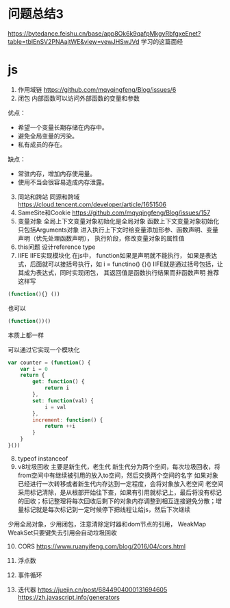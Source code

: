 # 问题总结3
https://bytedance.feishu.cn/base/app8Ok6k9qafpMkgyRbfgxeEnet?table=tblEnSV2PNAajtWE&view=vewJHSwJVd
学习的这篇面经

# js
1. 作用域链
https://github.com/mqyqingfeng/Blog/issues/6
2. 闭包
内部函数可以访问外部函数的变量和参数

优点：

- 希望一个变量长期存储在内存中。
- 避免全局变量的污染。
- 私有成员的存在。

缺点：

- 常驻内存，增加内存使用量。
- 使用不当会很容易造成内存泄露。
3. 同站和跨站 同源和跨域
https://cloud.tencent.com/developer/article/1651506
4. SameSite和Cookie
https://github.com/mqyqingfeng/Blog/issues/157
5. 变量对象
全局上下文变量对象初始化是全局对象
函数上下文变量对象初始化只包括Arguments对象
进入执行上下文时给变量添加形参、函数声明、变量声明（优先处理函数声明），
执行阶段，修改变量对象的属性值
6. this问题
设计reference type
7. IIFE
IIFE实现模块化
在js中， function如果是声明就不能执行， 如果是表达式，后面就可以接括号执行，如
i = functino() {}()
IIFE就是通过括号包括，让其成为表达式，同时实现闭包， 其返回值是函数执行结果而非函数声明
推荐这样写
```js
(function(){} ())
```
也可以
```js
(function())()
```
本质上都一样

可以通过它实现一个模块化
```js
var counter = (function() {
    var i = 0
    return {
        get: function() {
            return i
        },
        set: function(val) {
            i = val
        },
        increment: function() {
            return ++i
        }
    }
}())
```
8. typeof instanceof
9. v8垃圾回收
主要是新生代，老生代
新生代分为两个空间，每次垃圾回收，将from空间中有继续被引用的放入to空间，然后交换两个空间的名字
如果对象已经进行一次转移或者新生代内存达到一定程度，会将对象放入老空间
老空间采用标记清除，是从根部开始往下查，如果有引用就标记上，最后将没有标记的回收；标记整理将每次回收后剩下的对象内存调整到相互连接避免分散；增量标记就是每次标记到一定时候停下把线程让给js，然后下次继续

少用全局对象，少用闭包，注意清除定时器和dom节点的引用， WeakMap WeakSet只要键失去引用会自动垃圾回收


10. CORS
https://www.ruanyifeng.com/blog/2016/04/cors.html

11. 浮点数
12. 事件循环
13. 迭代器
https://juejin.cn/post/6844904000131694605
https://zh.javascript.info/generators